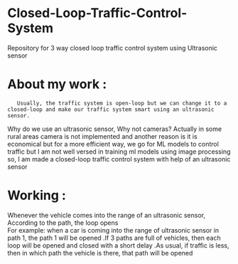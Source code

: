 # Closed-Loop-Traffic-Control-System

Repository for 3 way closed loop traffic control system using Ultrasonic sensor

# About my work :
       Usually, the traffic system is open-loop but we can change it to a closed-loop and make our traffic system smart using an ultrasonic sensor.

Why do we use an ultrasonic sensor, Why not cameras?
       Actually in some rural areas camera is not implemented and another reason is it is economical but for a more efficient way, we go for ML models to control traffic but I am not well versed in training ml models using image processing  so, I am made a closed-loop traffic control system with help of an ultrasonic sensor


# Working :

 Whenever the vehicle comes into the range of an ultrasonic sensor, According to the path, the loop opens  
For example: when a car is coming into the range of ultrasonic sensor in path 1, the path 1 will be opened .If 3 paths are full of vehicles, then each loop will be opened and closed with a short delay .As usual, if traffic is less, then in which path the vehicle is there, that path will be opened 
